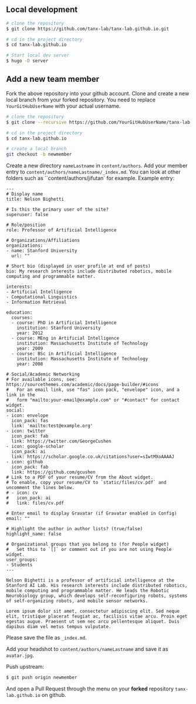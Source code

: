 


## Local development

```bash
# clone the repository
$ git clone https://github.com/tanx-lab/tanx-lab.github.io.git

# cd in the project directory
$ cd tanx-lab.github.io

# Start local dev server
$ hugo -D server
```

## Add a new team member
Fork the above repository into your github account. Clone and create a new local branch from your forked repository. You need to replace `YourGitHubUserName` with your actual username.
```bash
# clone the repository
$ git clone --recursive https://github.com/YourGitHubUserName/tanx-lab.github.io.git

# cd in the project directory
$ cd tanx-lab.github.io

# create a local branch
git checkout -b newmember
```

Create a new directory `nameLastname` in `content/authors`.
Add your member entry to `content/authors/nameLastname/_index.md`. You can look at other folders such as  ``content/authors/jifutan` for example.
Example entry:
```
---
# Display name
title: Nelson Bighetti

# Is this the primary user of the site?
superuser: false

# Role/position
role: Professor of Artificial Intelligence

# Organizations/Affiliations
organizations:
- name: Stanford University
  url: ""

# Short bio (displayed in user profile at end of posts)
bio: My research interests include distributed robotics, mobile computing and programmable matter.

interests:
- Artificial Intelligence
- Computational Linguistics
- Information Retrieval

education:
  courses:
  - course: PhD in Artificial Intelligence
    institution: Stanford University
    year: 2012
  - course: MEng in Artificial Intelligence
    institution: Massachusetts Institute of Technology
    year: 2009
  - course: BSc in Artificial Intelligence
    institution: Massachusetts Institute of Technology
    year: 2008

# Social/Academic Networking
# For available icons, see: https://sourcethemes.com/academic/docs/page-builder/#icons
#   For an email link, use "fas" icon pack, "envelope" icon, and a link in the
#   form "mailto:your-email@example.com" or "#contact" for contact widget.
social:
- icon: envelope
  icon_pack: fas
  link: 'mailto:test@example.org'
- icon: twitter
  icon_pack: fab
  link: https://twitter.com/GeorgeCushen
- icon: google-scholar
  icon_pack: ai
  link: https://scholar.google.co.uk/citations?user=sIwtMXoAAAAJ
- icon: github
  icon_pack: fab
  link: https://github.com/gcushen
# Link to a PDF of your resume/CV from the About widget.
# To enable, copy your resume/CV to `static/files/cv.pdf` and uncomment the lines below.
# - icon: cv
#   icon_pack: ai
#   link: files/cv.pdf

# Enter email to display Gravatar (if Gravatar enabled in Config)
email: ""

# Highlight the author in author lists? (true/false)
highlight_name: false

# Organizational groups that you belong to (for People widget)
#   Set this to `[]` or comment out if you are not using People widget.
user_groups:
- Students
---

Nelson Bighetti is a professor of artificial intelligence at the Stanford AI Lab. His research interests include distributed robotics, mobile computing and programmable matter. He leads the Robotic Neurobiology group, which develops self-reconfiguring robots, systems of self-organizing robots, and mobile sensor networks.

Lorem ipsum dolor sit amet, consectetur adipiscing elit. Sed neque elit, tristique placerat feugiat ac, facilisis vitae arcu. Proin eget egestas augue. Praesent ut sem nec arcu pellentesque aliquet. Duis dapibus diam vel metus tempus vulputate.
```

Please save the file as `_index.md`.

Add your headshot to `content/authors/nameLastname` and save it as `avatar.jpg`.

Push upstream:
```bash
$ git push origin newmember
```

And open a Pull Request through the menu on your **forked** repository `tanx-lab.github.io` on github. 